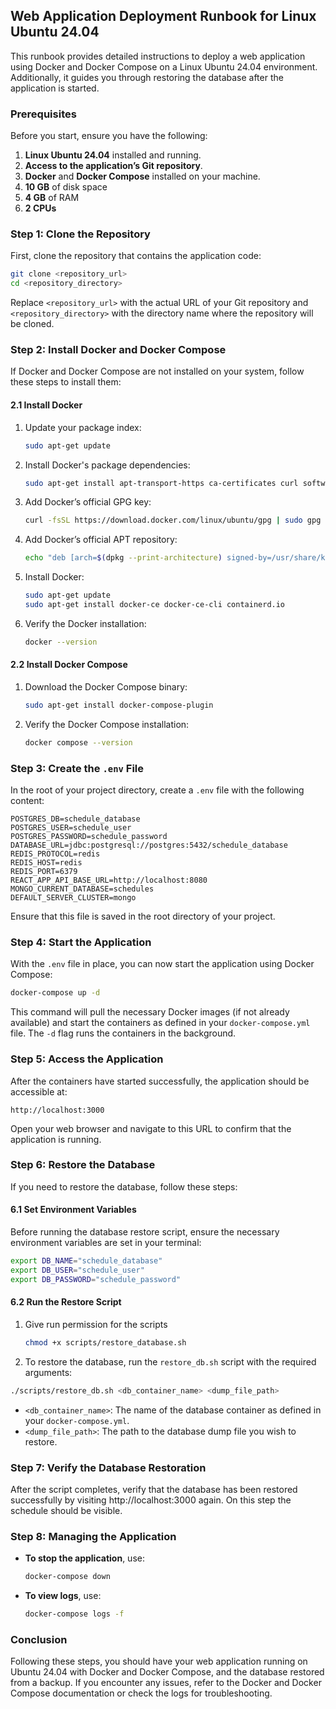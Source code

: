 ## Web Application Deployment Runbook for Linux Ubuntu 24.04

This runbook provides detailed instructions to deploy a web application using Docker and Docker Compose on a Linux Ubuntu 24.04 environment. Additionally, it guides you through restoring the database after the application is started.

### Prerequisites

Before you start, ensure you have the following:

1. **Linux Ubuntu 24.04** installed and running.
2. **Access to the application’s Git repository**.
3. **Docker** and **Docker Compose** installed on your machine.
4. **10 GB** of disk space
5. **4 GB** of RAM
6. **2 CPUs** 

### Step 1: Clone the Repository

First, clone the repository that contains the application code:

```bash
git clone <repository_url>
cd <repository_directory>
```

Replace `<repository_url>` with the actual URL of your Git repository and `<repository_directory>` with the directory name where the repository will be cloned.

### Step 2: Install Docker and Docker Compose

If Docker and Docker Compose are not installed on your system, follow these steps to install them:

#### 2.1 Install Docker

1. Update your package index:

    ```bash
    sudo apt-get update
    ```

2. Install Docker's package dependencies:

    ```bash
    sudo apt-get install apt-transport-https ca-certificates curl software-properties-common
    ```

3. Add Docker’s official GPG key:

    ```bash
    curl -fsSL https://download.docker.com/linux/ubuntu/gpg | sudo gpg --dearmor -o /usr/share/keyrings/docker-archive-keyring.gpg
    ```

4. Add Docker’s official APT repository:

    ```bash
    echo "deb [arch=$(dpkg --print-architecture) signed-by=/usr/share/keyrings/docker-archive-keyring.gpg] https://download.docker.com/linux/ubuntu $(lsb_release -cs) stable" | sudo tee /etc/apt/sources.list.d/docker.list > /dev/null
    ```

5. Install Docker:

    ```bash
    sudo apt-get update
    sudo apt-get install docker-ce docker-ce-cli containerd.io
    ```

6. Verify the Docker installation:

    ```bash
    docker --version
    ```

#### 2.2 Install Docker Compose

1. Download the Docker Compose binary:

    ```bash
   sudo apt-get install docker-compose-plugin
    ```

2. Verify the Docker Compose installation:

    ```bash
    docker compose --version
    ```

### Step 3: Create the `.env` File

In the root of your project directory, create a `.env` file with the following content:

```env
POSTGRES_DB=schedule_database
POSTGRES_USER=schedule_user
POSTGRES_PASSWORD=schedule_password
DATABASE_URL=jdbc:postgresql://postgres:5432/schedule_database
REDIS_PROTOCOL=redis
REDIS_HOST=redis
REDIS_PORT=6379
REACT_APP_API_BASE_URL=http://localhost:8080
MONGO_CURRENT_DATABASE=schedules
DEFAULT_SERVER_CLUSTER=mongo
```

Ensure that this file is saved in the root directory of your project.

### Step 4: Start the Application

With the `.env` file in place, you can now start the application using Docker Compose:

```bash
docker-compose up -d
```

This command will pull the necessary Docker images (if not already available) and start the containers as defined in your `docker-compose.yml` file. The `-d` flag runs the containers in the background.

### Step 5: Access the Application

After the containers have started successfully, the application should be accessible at:

```url
http://localhost:3000
```

Open your web browser and navigate to this URL to confirm that the application is running.

### Step 6: Restore the Database

If you need to restore the database, follow these steps:

#### 6.1 Set Environment Variables

Before running the database restore script, ensure the necessary environment variables are set in your terminal:

```bash
export DB_NAME="schedule_database"
export DB_USER="schedule_user"
export DB_PASSWORD="schedule_password"
```

#### 6.2 Run the Restore Script
1. Give run permission for the scripts
    ```bash
    chmod +x scripts/restore_database.sh
    ```
2. To restore the database, run the `restore_db.sh` script with the required arguments:

```bash
./scripts/restore_db.sh <db_container_name> <dump_file_path>
```

- `<db_container_name>`: The name of the database container as defined in your `docker-compose.yml`.
- `<dump_file_path>`: The path to the database dump file you wish to restore.

### Step 7: Verify the Database Restoration

After the script completes, verify that the database has been restored successfully by visiting http://localhost:3000
again. On this step the schedule should be visible.


### Step 8: Managing the Application

- **To stop the application**, use:

  ```bash
  docker-compose down
  ```

- **To view logs**, use:

  ```bash
  docker-compose logs -f
  ```

### Conclusion

Following these steps, you should have your web application running on Ubuntu 24.04 with Docker and Docker Compose, and the database restored from a backup. If you encounter any issues, refer to the Docker and Docker Compose documentation or check the logs for troubleshooting.

